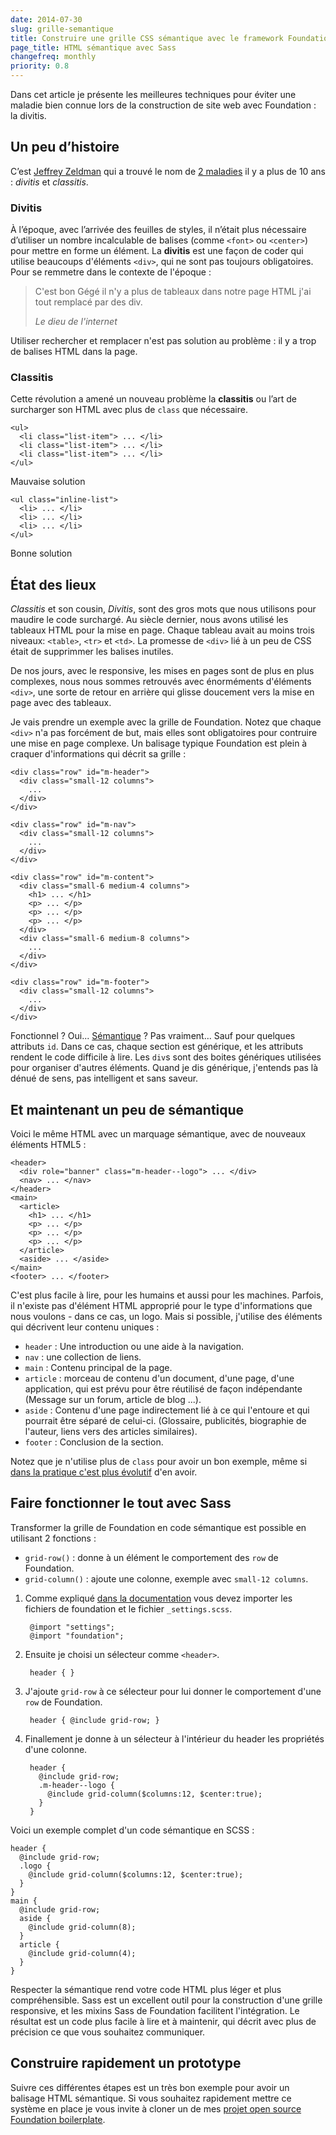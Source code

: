```yaml
---
date: 2014-07-30
slug: grille-semantique
title: Construire une grille CSS sémantique avec le framework Foundation
page_title: HTML sémantique avec Sass
changefreq: monthly
priority: 0.8
---
```


Dans cet article je présente les meilleures techniques pour éviter une maladie bien connue lors de la construction de site web avec Foundation : la divitis.

## Un peu d’histoire

C’est [Jeffrey Zeldman](http://www.zeldman.com/) qui a trouvé le nom de [2 maladies](http://davidl.fr/blog/css-evolutif.html) il y a plus de 10 ans : _divitis_ et _classitis_.

### Divitis

À l’époque, avec l’arrivée des feuilles de styles, il n’était plus nécessaire d’utiliser un nombre incalculable de balises (comme `<font>` ou `<center>`) pour mettre en forme un élément. La __divitis__ est une façon de coder qui utilise beaucoups d'éléments `<div>`, qui ne sont pas toujours obligatoires. Pour se remmetre dans le contexte de l'époque :

> C'est bon Gégé il n'y a plus de tableaux dans notre page HTML j'ai tout remplacé par des div.
>
> <cite>Le dieu de l'internet</cite>

Utiliser rechercher et remplacer n'est pas solution au problème : il y a trop de balises HTML dans la page.

### Classitis

Cette révolution a amené un nouveau problème la __classitis__ ou l’art de surcharger son HTML avec plus de `class` que nécessaire.

    <ul>
      <li class="list-item"> ... </li>
      <li class="list-item"> ... </li>
      <li class="list-item"> ... </li>
    </ul>

<div class="alert-box alert">
<i class="fa fa-thumbs-o-down"></i> Mauvaise solution
</div>

    <ul class="inline-list">
      <li> ... </li>
      <li> ... </li>
      <li> ... </li>
    </ul>

<div class="alert-box success">
<i class="fa fa-thumbs-o-up"></i> Bonne solution
</div>

## État des lieux

_Classitis_ et son cousin, _Divitis_, sont des gros mots que nous utilisons pour maudire le code surchargé. Au siècle dernier, nous avons utilisé les tableaux HTML pour la mise en page. Chaque tableau avait au moins trois niveaux: `<table>`, `<tr>` et `<td>`. La promesse de `<div>` lié à un peu de CSS était de supprimmer les balises inutiles.

De nos jours, avec le responsive, les mises en pages sont de plus en plus complexes, nous nous sommes retrouvés avec énorméments d'éléments `<div>`, une sorte de retour en arrière qui glisse doucement vers la mise en page avec des tableaux.

Je vais prendre un exemple avec la grille de Foundation. Notez que chaque `<div>` n'a pas forcément de but, mais elles sont obligatoires pour contruire une mise en page complexe. Un balisage typique Foundation est plein à craquer d'informations qui décrit sa grille :

    <div class="row" id="m-header">
      <div class="small-12 columns">
        ...
      </div>
    </div>

    <div class="row" id="m-nav">
      <div class="small-12 columns">
        ...
      </div>
    </div>

    <div class="row" id="m-content">
      <div class="small-6 medium-4 columns">
        <h1> ... </h1>
        <p> ... </p>
        <p> ... </p>
        <p> ... </p>
      </div>
      <div class="small-6 medium-8 columns">
        ...
      </div>
    </div>

    <div class="row" id="m-footer">
      <div class="small-12 columns">
        ...
      </div>
    </div>

Fonctionnel ? Oui... [Sémantique](http://fr.wikipedia.org/wiki/HTML_s%C3%A9mantique) ? Pas vraiment... Sauf pour quelques attributs `id`. Dans ce cas, chaque section est générique, et les attributs rendent le code difficile à lire. Les `div`s sont des boites génériques utilisées pour organiser d'autres éléments. Quand je dis générique, j'entends pas là dénué de sens, pas intelligent et sans saveur.

## Et maintenant un peu de sémantique

Voici le même HTML avec un marquage sémantique, avec de nouveaux éléments HTML5 :

    <header>
      <div role="banner" class="m-header--logo"> ... </div>
      <nav> ... </nav>
    </header>
    <main>
      <article>
        <h1> ... </h1>
        <p> ... </p>
        <p> ... </p>
        <p> ... </p>
      </article>
      <aside> ... </aside>
    </main>
    <footer> ... </footer>

C'est plus facile à lire, pour les humains et aussi pour les machines. Parfois, il n'existe pas d'élément HTML approprié pour le type d'informations que nous voulons - dans ce cas, un logo. Mais si possible, j'utilise des éléments qui décrivent leur contenu uniques :

   * `header` : Une introduction ou une aide à la navigation.
   * `nav` : une collection de liens.
   * `main` : Contenu principal de la page.
   * `article` : morceau de contenu d'un document, d'une page, d'une application, qui est prévu pour être réutilisé de façon indépendante (Message sur un forum, article de blog ...).
   * `aside` : Contenu d'une page indirectement lié à ce qui l'entoure et qui pourrait être séparé de celui-ci. (Glossaire, publicités, biographie de l'auteur, liens vers des articles similaires).
   * `footer` : Conclusion de la section.

Notez que je n'utilise plus de `class` pour avoir un bon exemple, même si [dans la pratique c'est plus évolutif](guidecss.fr/convention.html) d'en avoir.

## Faire fonctionner le tout avec Sass

Transformer la grille de Foundation en code sémantique est possible en utilisant 2 fonctions :

   * `grid-row()` : donne à un élément le comportement des `row` de Foundation.
   * `grid-column()` : ajoute une colonne, exemple avec `small-12 columns`.

1. Comme expliqué [dans la documentation](http://foundation.zurb.com/docs/using-sass.html) vous devez importer les fichiers de foundation et le fichier `_settings.scss`.

        @import "settings";
        @import "foundation";

2. Ensuite je choisi un sélecteur comme `<header>`.

        header { }

3. J'ajoute `grid-row` à ce sélecteur pour lui donner le comportement d'une `row` de Foundation.

        header { @include grid-row; }

4. Finallement je donne à un sélecteur à l'intérieur du header les propriétés d'une colonne.

        header {
          @include grid-row;
          .m-header--logo {
            @include grid-column($columns:12, $center:true);
          }
        }

Voici un exemple complet d'un code sémantique en SCSS :

    header {
      @include grid-row;
      .logo {
        @include grid-column($columns:12, $center:true);
      }
    }
    main {
      @include grid-row;
      aside {
        @include grid-column(8);
      }
      article {
        @include grid-column(4);
      }
    }

Respecter la sémantique rend votre code HTML plus léger et plus compréhensible. Sass est un excellent outil pour la construction d'une grille responsive, et les mixins Sass de Foundation facilitent l'intégration. Le résultat est un code plus facile à lire et à maintenir, qui décrit avec plus de précision ce que vous souhaitez communiquer.

## Construire rapidement un prototype

Suivre ces différentes étapes est un très bon exemple pour avoir un balisage HTML sémantique. Si vous souhaitez rapidement mettre ce système en place je vous invite à cloner un de mes [projet open source Foundation boilerplate](https://github.com/flexbox/foundation-boilerplate).
